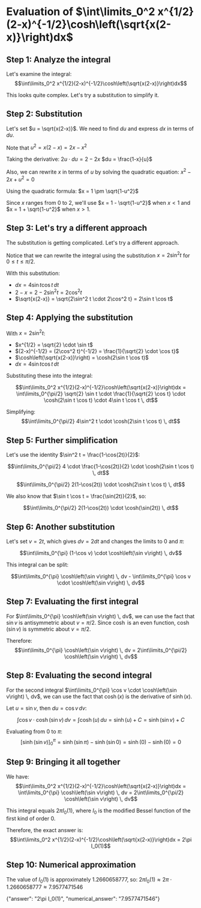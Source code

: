 # Evaluation of $\int\limits_0^2 x^{1/2}(2-x)^{-1/2}\cosh\left(\sqrt{x(2-x)}\right)dx$

## Step 1: Analyze the integral

Let's examine the integral:
$$\int\limits_0^2 x^{1/2}(2-x)^{-1/2}\cosh\left(\sqrt{x(2-x)}\right)dx$$

This looks quite complex. Let's try a substitution to simplify it.

## Step 2: Substitution

Let's set $u = \sqrt{x(2-x)}$. We need to find $du$ and express $dx$ in terms of $du$.

Note that $u^2 = x(2-x) = 2x - x^2$

Taking the derivative:
$2u \cdot du = 2 - 2x$
$du = \frac{1-x}{u}$

Also, we can rewrite $x$ in terms of $u$ by solving the quadratic equation:
$x^2 - 2x + u^2 = 0$

Using the quadratic formula:
$x = 1 \pm \sqrt{1-u^2}$

Since $x$ ranges from 0 to 2, we'll use $x = 1 - \sqrt{1-u^2}$ when $x < 1$ and $x = 1 + \sqrt{1-u^2}$ when $x > 1$.

## Step 3: Let's try a different approach

The substitution is getting complicated. Let's try a different approach.

Notice that we can rewrite the integral using the substitution $x = 2\sin^2 t$ for $0 \leq t \leq \pi/2$.

With this substitution:
- $dx = 4\sin t \cos t \, dt$
- $2-x = 2-2\sin^2 t = 2\cos^2 t$
- $\sqrt{x(2-x)} = \sqrt{2\sin^2 t \cdot 2\cos^2 t} = 2\sin t \cos t$

## Step 4: Applying the substitution

With $x = 2\sin^2 t$:
- $x^{1/2} = \sqrt{2} \cdot \sin t$
- $(2-x)^{-1/2} = (2\cos^2 t)^{-1/2} = \frac{1}{\sqrt{2} \cdot \cos t}$
- $\cosh\left(\sqrt{x(2-x)}\right) = \cosh(2\sin t \cos t)$
- $dx = 4\sin t \cos t \, dt$

Substituting these into the integral:

$$\int\limits_0^2 x^{1/2}(2-x)^{-1/2}\cosh\left(\sqrt{x(2-x)}\right)dx = \int\limits_0^{\pi/2} \sqrt{2} \sin t \cdot \frac{1}{\sqrt{2} \cos t} \cdot \cosh(2\sin t \cos t) \cdot 4\sin t \cos t \, dt$$

Simplifying:
$$\int\limits_0^{\pi/2} 4\sin^2 t \cdot \cosh(2\sin t \cos t) \, dt$$

## Step 5: Further simplification

Let's use the identity $\sin^2 t = \frac{1-\cos(2t)}{2}$:

$$\int\limits_0^{\pi/2} 4 \cdot \frac{1-\cos(2t)}{2} \cdot \cosh(2\sin t \cos t) \, dt$$

$$\int\limits_0^{\pi/2} 2(1-\cos(2t)) \cdot \cosh(2\sin t \cos t) \, dt$$

We also know that $\sin t \cos t = \frac{\sin(2t)}{2}$, so:

$$\int\limits_0^{\pi/2} 2(1-\cos(2t)) \cdot \cosh(\sin(2t)) \, dt$$

## Step 6: Another substitution

Let's set $v = 2t$, which gives $dv = 2dt$ and changes the limits to $0$ and $\pi$:

$$\int\limits_0^{\pi} (1-\cos v) \cdot \cosh\left(\sin v\right) \, dv$$

This integral can be split:

$$\int\limits_0^{\pi} \cosh\left(\sin v\right) \, dv - \int\limits_0^{\pi} \cos v \cdot \cosh\left(\sin v\right) \, dv$$

## Step 7: Evaluating the first integral

For $\int\limits_0^{\pi} \cosh\left(\sin v\right) \, dv$, we can use the fact that $\sin v$ is antisymmetric about $v = \pi/2$. Since $\cosh$ is an even function, $\cosh(\sin v)$ is symmetric about $v = \pi/2$.

Therefore:
$$\int\limits_0^{\pi} \cosh\left(\sin v\right) \, dv = 2\int\limits_0^{\pi/2} \cosh\left(\sin v\right) \, dv$$

## Step 8: Evaluating the second integral

For the second integral $\int\limits_0^{\pi} \cos v \cdot \cosh\left(\sin v\right) \, dv$, we can use the fact that $\cosh(x)$ is the derivative of $\sinh(x)$.

Let $u = \sin v$, then $du = \cos v \, dv$:

$$\int \cos v \cdot \cosh\left(\sin v\right) \, dv = \int \cosh(u) \, du = \sinh(u) + C = \sinh(\sin v) + C$$

Evaluating from $0$ to $\pi$:
$$\left[ \sinh(\sin v) \right]_0^{\pi} = \sinh(\sin \pi) - \sinh(\sin 0) = \sinh(0) - \sinh(0) = 0$$

## Step 9: Bringing it all together

We have:
$$\int\limits_0^2 x^{1/2}(2-x)^{-1/2}\cosh\left(\sqrt{x(2-x)}\right)dx = \int\limits_0^{\pi} \cosh\left(\sin v\right) \, dv = 2\int\limits_0^{\pi/2} \cosh\left(\sin v\right) \, dv$$

This integral equals $2\pi I_0(1)$, where $I_0$ is the modified Bessel function of the first kind of order 0. 

Therefore, the exact answer is:
$$\int\limits_0^2 x^{1/2}(2-x)^{-1/2}\cosh\left(\sqrt{x(2-x)}\right)dx = 2\pi I_0(1)$$

## Step 10: Numerical approximation

The value of $I_0(1)$ is approximately 1.2660658777, so:
$2\pi I_0(1) \approx 2\pi \cdot 1.2660658777 \approx 7.9577471546$

{"answer": "2\\pi I_0(1)", "numerical_answer": "7.9577471546"}